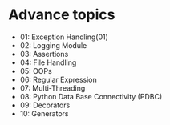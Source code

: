 # Advance topics

- 01: Exception Handling(01)
- 02: Logging Module
- 03: Assertions
- 04: File Handling
- 05: OOPs
- 06: Regular Expression
- 07: Multi-Threading
- 08: Python Data Base Connectivity (PDBC)
- 09: Decorators
- 10: Generators
